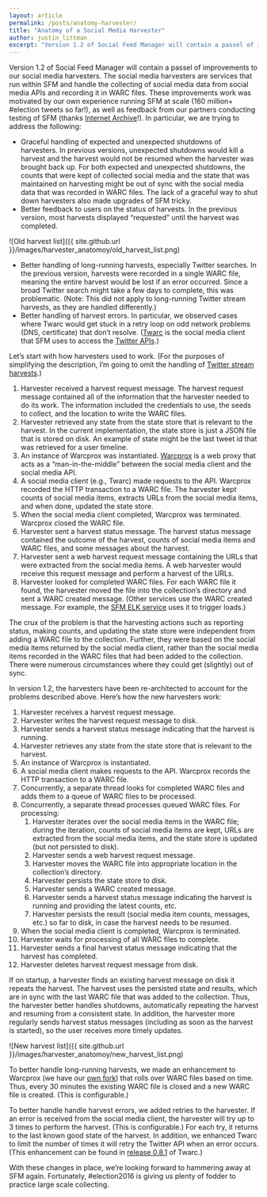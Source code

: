 ```yaml
---
layout: article
permalink: /posts/anatomy-harvester/
title: "Anatomy of a Social Media Harvester"
author: justin_littman
excerpt: "Version 1.2 of Social Feed Manager will contain a passel of improvements to our social media harvesters."
---
```


Version 1.2 of Social Feed Manager will contain a passel of improvements to our social media harvesters.  The social media harvesters are services 
that run within SFM and handle the collecting of social media data from social media APIs and recording it in WARC files.  These improvements work was motivated by our own experience running SFM at scale (160 million+ #election tweets so far!), as well as feedback from our partners conducting testing of SFM (thanks [Internet Archive](https://archive.org/)!).  In particular, we are trying to address the following:

* Graceful handling of expected and unexpected shutdowns of harvesters.  In previous versions, unexpected shutdowns would kill a harvest and the harvest would not be resumed when the harvester was brought back up.  For both expected and unexpected shutdowns, the counts that were kept of collected social media and the state that was maintained on harvesting might be out of sync with the social media data that was recorded in WARC files.  The lack of a graceful way to shut down harvesters also made upgrades of SFM tricky.
* Better feedback to users on the status of harvests.  In the previous version, most harvests displayed “requested” until the harvest was completed.

![Old harvest list]({{ site.github.url }}/images/harvester_anatomoy/old_harvest_list.png)

* Better handling of long-running harvests, especially Twitter searches.  In the previous version, harvests were recorded in a single WARC file, meaning the entire harvest would be lost if an error occurred.  Since a broad Twitter search might take a few days to complete, this was problematic.  (Note: This did not apply to long-running Twitter stream harvests, as they are handled differently.)
* Better handling of harvest errors.  In particular, we observed cases where Twarc would get stuck in a retry loop on odd network problems (DNS, certificate) that don’t resolve.  ([Twarc](https://github.com/edsu/twarc) is the social media client that SFM uses to access the [Twitter APIs](https://dev.twitter.com/overview/documentation).)

Let’s start with how harvesters used to work.  (For the purposes of simplifying the description, I’m going to omit the handling of [Twitter stream harvests](https://dev.twitter.com/streaming/overview).)

1. Harvester received a harvest request message.  The harvest request message contained all of the information that the harvester needed to do its work.  The information included the credentials to use, the seeds to collect, and the location to write the WARC files.
2. Harvester retrieved any state from the state store that is relevant to the harvest.  In the current implementation, the state store is just a JSON file that is stored on disk.  An example of state might be the last tweet id that was retrieved for a user timeline.
3. An instance of Warcprox was instantiated.  [Warcprox](https://github.com/internetarchive/warcprox) is a web proxy that acts as a “man-in-the-middle” between the social media client and the social media API.
4. A social media client (e.g., Twarc) made requests to the API.  Warcprox recorded the HTTP transaction to a WARC file.  The harvester kept counts of social media items, extracts URLs from the social media items, and when done, updated the state store.
5. When the social media client completed, Warcprox was terminated.  Warcprox closed the WARC file.
6. Harvester sent a harvest status message.  The harvest status message contained the outcome of the harvest, counts of social media items and WARC files, and some messages about the harvest.
7. Harvester sent a web harvest request message containing the URLs that were extracted from the social media items.  A web harvester would receive this request message and perform a harvest of the URLs.
8. Harvester looked for completed WARC files.  For each WARC file it found, the harvester moved the file into the collection’s directory and sent a WARC created message.  (Other services use the WARC created message. For example, the [SFM ELK service](http://sfm.readthedocs.io/en/latest/exploring.html) uses it to trigger loads.)

The crux of the problem is that the harvesting actions such as reporting status, making counts, and updating the state store were independent from adding a WARC file to the collection.  Further, they were based on the social media items returned by the social media client, rather than the social media items recorded in the WARC files that had been added to the collection.  There were numerous circumstances where they could get (slightly) out of sync.

In version 1.2, the harvesters have been re-architected to account for the problems described above.  Here’s how the new harvesters work:

1. Harvester receives a harvest request message.
2. Harvester writes the harvest request message to disk.
3. Harvester sends a harvest status message indicating that the harvest is running.
4. Harvester retrieves any state from the state store that is relevant to the harvest.
5. An instance of Warcprox is instantiated.
6. A social media client makes requests to the API.  Warcprox records the HTTP transaction to a WARC file.
7. Concurrently, a separate thread looks for completed WARC files and adds them to a queue of WARC files to be processed.
8. Concurrently, a separate thread processes queued WARC files.  For processing:
    1. Harvester iterates over the social media items in the WARC file; during the iteration, counts of social media items are kept, URLs are extracted from the social media items, and the state store is updated (but not persisted to disk).
    2. Harvester sends a web harvest request message.
    3. Harvester moves the WARC file into appropriate location in the collection’s directory.
    4. Harvester persists the state store to disk.
    5. Harvester sends a WARC created message.
    6. Harvester sends a harvest status message indicating the harvest is running and providing the latest counts, etc.
    7. Harvester persists the result (social media item counts, messages, etc.) so far to disk, in case the harvest needs to be resumed.
9. When the social media client is completed, Warcprox is terminated.
10. Harvester waits for processing of all WARC files to complete.
11. Harvester sends a final harvest status message indicating that the harvest has completed.
12. Harvester deletes harvest request message from disk.

If on startup, a harvester finds an existing harvest message on disk it repeats the harvest.  The harvest uses the persisted state and results, which are in sync with the last WARC file that was added to the collection.  Thus, the harvester better handles shutdowns, automatically repeating the harvest and resuming from a consistent state.  In addition, the harvester more regularly sends harvest status messages (including as soon as the harvest is started), so the user receives more timely updates.

![New harvest list]({{ site.github.url }}/images/harvester_anatomoy/new_harvest_list.png)

To better handle long-running harvests, we made an enhancement to Warcprox (we have our [own fork](https://github.com/gwu-libraries/warcprox)) that rolls over WARC files based on time.  Thus, every 30 minutes the existing WARC file is closed and a new WARC file is created.  (This is configurable.)

To better handle handle harvest errors, we added retries to the harvester.  If an error is received from the social media client, the harvester will try up to 3 times to perform the harvest.  (This is configurable.)  For each try, it returns to the last known good state of the harvest.  In addition, we enhanced Twarc to limit the number of times it will retry the Twitter API when an error occurs.  (This enhancement can be found in [release 0.8.1](https://github.com/edsu/twarc/releases/tag/v0.8.1) of Twarc.)

With these changes in place, we’re looking forward to hammering away at SFM again.  Fortunately, #election2016 is giving us plenty of fodder to practice large scale collecting.